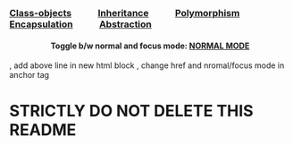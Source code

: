 <h3 style="display:inline;"><a href='HTML_src/class_objects.html' target="_blank" >Class-objects</a></h3> &nbsp;&nbsp;&nbsp;&nbsp;&nbsp;&nbsp;&nbsp;&nbsp;&nbsp;&nbsp; <h3 style="display:inline;"><a href='HTML_src/inheritance.html' target="_blank">Inheritance</a></h3> &nbsp;&nbsp;&nbsp;&nbsp;&nbsp;&nbsp;&nbsp;&nbsp;&nbsp;&nbsp; <h3 style="display:inline;"><a href='HTML_src/polymorphism.html' target="_blank">Polymorphism</a></h3> &nbsp;&nbsp;&nbsp;&nbsp;&nbsp;&nbsp;&nbsp;&nbsp;&nbsp;&nbsp; <h3 style="display:inline;"><a href='HTML_src/encapsulation.html' target="_blank">Encapsulation</a></h3> &nbsp;&nbsp;&nbsp;&nbsp;&nbsp;&nbsp;&nbsp;&nbsp;&nbsp;&nbsp; <h3 style="display:inline;"><a href='HTML_src/abstraction.html' target="_blank">Abstraction</a></h3> &nbsp;&nbsp;&nbsp;&nbsp;&nbsp;&nbsp;&nbsp;&nbsp;&nbsp;&nbsp; <h3 style="display:inline;"><a href=''></a></h3>&nbsp;&nbsp;&nbsp;&nbsp;&nbsp;&nbsp;&nbsp;&nbsp;&nbsp;&nbsp;

<div>
<h4 align="center">Toggle b/w normal and focus mode: <a href='../index.html'>NORMAL MODE</a></h4>
</div>

, add above line in new html block , change href and nromal/focus mode in anchor tag
# STRICTLY DO NOT DELETE THIS README
